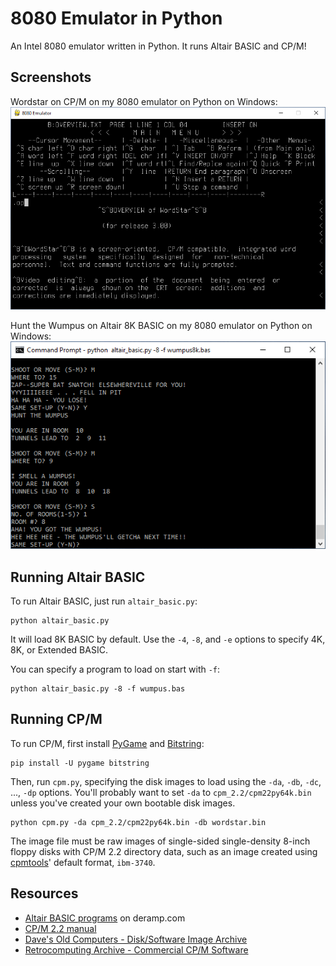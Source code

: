 # 8080 Emulator in Python

An Intel 8080 emulator written in Python. It runs Altair BASIC and CP/M!

## Screenshots

Wordstar on CP/M on my 8080 emulator on Python on Windows:
![Wordstar on CP/M on my 8080 emulator on Python on Windows](wordstar.png)

Hunt the Wumpus on Altair 8K BASIC on my 8080 emulator on Python on Windows:
![Hunt the Wumpus on Altair BASIC on my 8080 emulator on Python on Windows](wumpus.png)

## Running Altair BASIC

To run Altair BASIC, just run `altair_basic.py`:

```
python altair_basic.py
```

It will load 8K BASIC by default. Use the `-4`, `-8`, and `-e` options to
specify 4K, 8K, or Extended BASIC.

You can specify a program to load on start with `-f`:

```
python altair_basic.py -8 -f wumpus.bas
```

## Running CP/M

To run CP/M, first install [PyGame][1] and [Bitstring][2]:

```
pip install -U pygame bitstring
```

[1]: https://www.pygame.org/
[2]: https://bitstring.readthedocs.io/

Then, run `cpm.py`, specifying the disk images to load using the `-da`, `-db`,
`-dc`, ..., `-dp` options. You'll probably want to set `-da` to
`cpm_2.2/cpm22py64k.bin` unless you've created your own bootable disk images.

```
python cpm.py -da cpm_2.2/cpm22py64k.bin -db wordstar.bin
```

The image file must be raw images of single-sided single-density 8-inch floppy
disks with CP/M 2.2 directory data, such as an image created using
[cpmtools][3]' default format, `ibm-3740`.

[3]: http://www.moria.de/~michael/cpmtools/

## Resources

- [Altair BASIC programs](https://deramp.com/downloads/altair/software/basic_programs/)
  on deramp.com
- [CP/M 2.2 manual](http://www.cpm.z80.de/manuals/archive/cpm22htm/index.htm)
- [Dave's Old Computers - Disk/Software Image Archive](http://dunfield.classiccmp.org/img/index.htm)
- [Retrocomputing Archive - Commercial CP/M Software](http://www.retroarchive.org/cpm/index.html)
